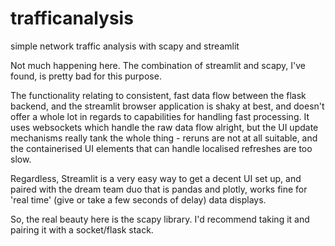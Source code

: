 # trafficanalysis
simple network traffic analysis with scapy and streamlit

Not much happening here. The combination of streamlit and scapy, I've found, is pretty bad for this purpose.

The functionality relating to consistent, fast data flow between the flask backend, and the streamlit 
browser application is shaky at best, and doesn't offer a whole lot in regards to capabilities for handling
fast processing. It uses websockets which handle the raw data flow alright, but the UI update mechanisms
really tank the whole thing - reruns are not at all suitable, and the containerised UI elements that can handle
localised refreshes are too slow.

Regardless, Streamlit is a very easy way to get a decent UI set up, and paired with the dream team duo that is 
pandas and plotly, works fine for 'real time' (give or take a few seconds of delay) data displays.

So, the real beauty here is the scapy library. I'd recommend taking it and pairing it with a socket/flask
stack. 


